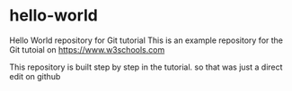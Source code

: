 # hello-world
Hello World repository for Git tutorial
This is an example repository for the Git tutoial on https://www.w3schools.com

This repository is built step by step in the tutorial.
so that was just a direct edit on github
